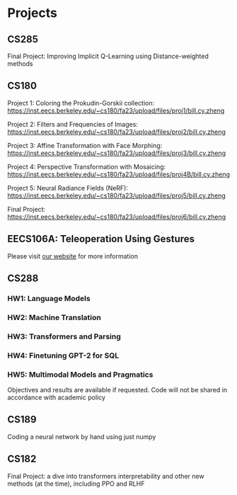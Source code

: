 # Projects

## CS285

Final Project: Improving Implicit Q-Learning using Distance-weighted methods

## CS180

Project 1: Coloring the Prokudin-Gorskii collection: https://inst.eecs.berkeley.edu/~cs180/fa23/upload/files/proj1/bill.cy.zheng

Project 2: Filters and Frequencies of Images: https://inst.eecs.berkeley.edu/~cs180/fa23/upload/files/proj2/bill.cy.zheng

Project 3: Affine Transformation with Face Morphing: https://inst.eecs.berkeley.edu/~cs180/fa23/upload/files/proj3/bill.cy.zheng

Project 4: Perspective Transformation with Mosaicing: https://inst.eecs.berkeley.edu/~cs180/fa23/upload/files/proj4B/bill.cy.zheng

Project 5: Neural Radiance Fields (NeRF): https://inst.eecs.berkeley.edu/~cs180/fa23/upload/files/proj5/bill.cy.zheng

Final Project: https://inst.eecs.berkeley.edu/~cs180/fa23/upload/files/proj6/bill.cy.zheng

## EECS106A: Teleoperation Using Gestures

Please visit [our website](https://sites.google.com/berkeley.edu/eecs106a-final-project) for more information

## CS288

### HW1: Language Models

### HW2: Machine Translation

### HW3: Transformers and Parsing

### HW4: Finetuning GPT-2 for SQL

### HW5: Multimodal Models and Pragmatics

Objectives and results are available if requested. Code will not be shared in accordance with academic policy

## CS189

Coding a neural network by hand using just numpy

## CS182

Final Project: a dive into transformers interpretability and other new methods (at the time), including PPO and RLHF
